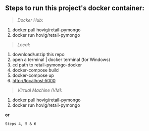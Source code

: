 
## Steps to run this project's docker container:

> _Docker Hub_:

1) docker pull hovig/retail-pymongo
2) docker run hovig/retail-pymongo

> _Local_:

1) download/unzip this repo
2) open a terminal | docker terminal (for Windows)
3) cd path to retail-pymongo-docker
4) docker-compose build
5) docker-compose up
6) [http://localhost:5000](http://localhost:5000)


> _Virtual Machine (VM)_:

1) docker pull hovig/retail-pymongo
2) docker run hovig/retail-pymongo

  **or**

  `Steps 4, 5 & 6`

